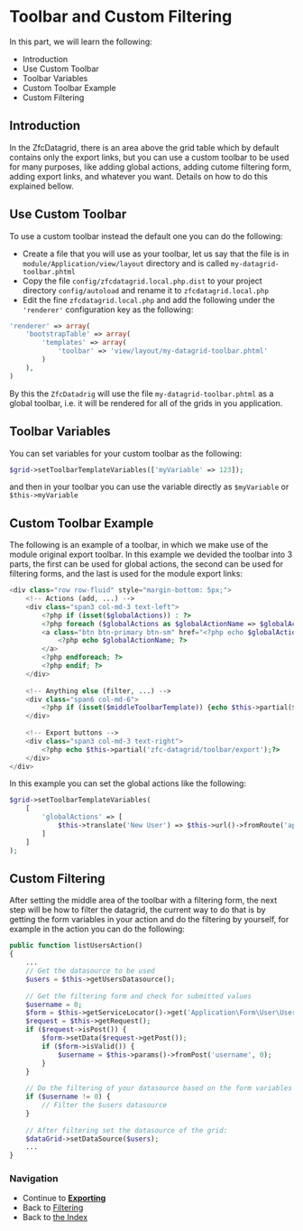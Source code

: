 # Toolbar and Custom Filtering

In this part, we will learn the following:

* Introduction
* Use Custom Toolbar
* Toolbar Variables
* Custom Toolbar Example
* Custom Filtering

## Introduction

In the ZfcDatagrid, there is an area above the grid table which by default contains only 
the export links, but you can use a custom toolbar to be used for many purposes,
like adding global actions, adding cutome filtering form, adding export links, and whatever
you want. Details on how to do this explained bellow.

## Use Custom Toolbar 

To use a custom toolbar instead the default one you can do the following:
* Create a file that you will use as your toolbar, let us say that the file is in 
`module/Application/view/layout` directory and is called `my-datagrid-toolbar.phtml`
* Copy the file `config/zfcdatagrid.local.php.dist` to your project directory
`config/autoload` and rename it to `zfcdatagrid.local.php`
* Edit the fine `zfcdatagrid.local.php` and add the following under the `'renderer'`
configuration key as the following:
```php
'renderer' => array(
    'bootstrapTable' => array(
        'templates' => array(
            'toolbar' => 'view/layout/my-datagrid-toolbar.phtml'
        )
    ),
)
```
By this the `ZfcDatadrig` will use the file `my-datagrid-toolbar.phtml` as a global
toolbar, i.e. it will be rendered for all of the grids in you application.


## Toolbar Variables

You can set variables for your custom toolbar as the following:
```php
$grid->setToolbarTemplateVariables(['myVariable' => 123]);
```
and then in your toolbar you can use the variable directly as
`$myVariable` or `$this->myVariable`


## Custom Toolbar Example

The following is an example of a toolbar, in which we make use of the module original
export toolbar. In this example we devided the toolbar into 3 parts, the first can be
used for global actions, the second can be used for filtering forms, and the last is
used for the module export links:
```php
<div class="row row-fluid" style="margin-bottom: 5px;">
    <!-- Actions (add, ...) -->
    <div class="span3 col-md-3 text-left">
        <?php if (isset($globalActions)) : ?>
        <?php foreach ($globalActions as $globalActionName => $globalActionURL) : ?>
        <a class="btn btn-primary btn-sm" href="<?php echo $globalActionURL; ?>">
            <?php echo $globalActionName; ?>
        </a>
        <?php endforeach; ?>
        <?php endif; ?>
    </div>
    
    <!-- Anything else (filter, ...) -->
    <div class="span6 col-md-6">
        <?php if (isset($middleToolbarTemplate)) {echo $this->partial($middleToolbarTemplate);} ?>
    </div>
    
    <!-- Export buttons -->
    <div class="span3 col-md-3 text-right">
        <?php echo $this->partial('zfc-datagrid/toolbar/export');?>
    </div>
</div>
```
In this example you can set the global actions like the following:
```php
$grid->setToolbarTemplateVariables(
    [
        'globalActions' => [
            $this->translate('New User') => $this->url()->fromRoute('application', ['controller' => 'user', 'action' => 'add']),
        ]
    ]
);
```

## Custom Filtering

After setting the middle area of the toolbar with a filtering form, the next step
will be how to filter the datagrid, the current way to do that is by getting the
form variables in your action and do the filtering by yourself, for example in the
action you can do the following:
```php
public function listUsersAction()
{
	...
    // Get the datasource to be used
    $users = $this->getUsersDatasource();
    
    // Get the filtering form and check for submitted values
    $username = 0;
    $form = $this->getServiceLocator()->get('Application\Form\User\UserFilterForm');
    $request = $this->getRequest();
    if ($request->isPost()) {
        $form->setData($request->getPost());
        if ($form->isValid()) {
            $username = $this->params()->fromPost('username', 0);
        }
    }
    
    // Do the filtering of your datasource based on the form variables
    if ($username != 0) {
    	// Filter the $users datasource
    }
    
    // After filtering set the datasource of the grid:
    $dataGrid->setDataSource($users);
    ...
}
```

### Navigation

* Continue to [**Exporting**](/docs/06.%20Exporting.md)
* Back to [Filtering](/docs/04.%20Filtering.md)
* Back to [the Index](/docs/README.md)
